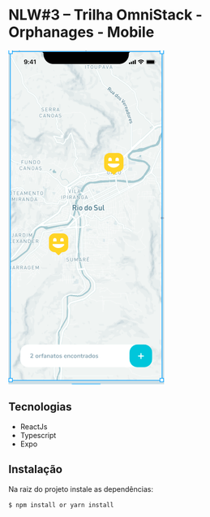 # NLW#3 – Trilha OmniStack - Orphanages - Mobile

![Image of Index Page](https://github.com/eriksongoncalves/Orphanages-mobile/blob/master/screenshot/index.png?raw=true)

## Tecnologias

- ReactJs
- Typescript
- Expo

## Instalação

Na raiz do projeto instale as dependências:

```sh
$ npm install or yarn install
```
